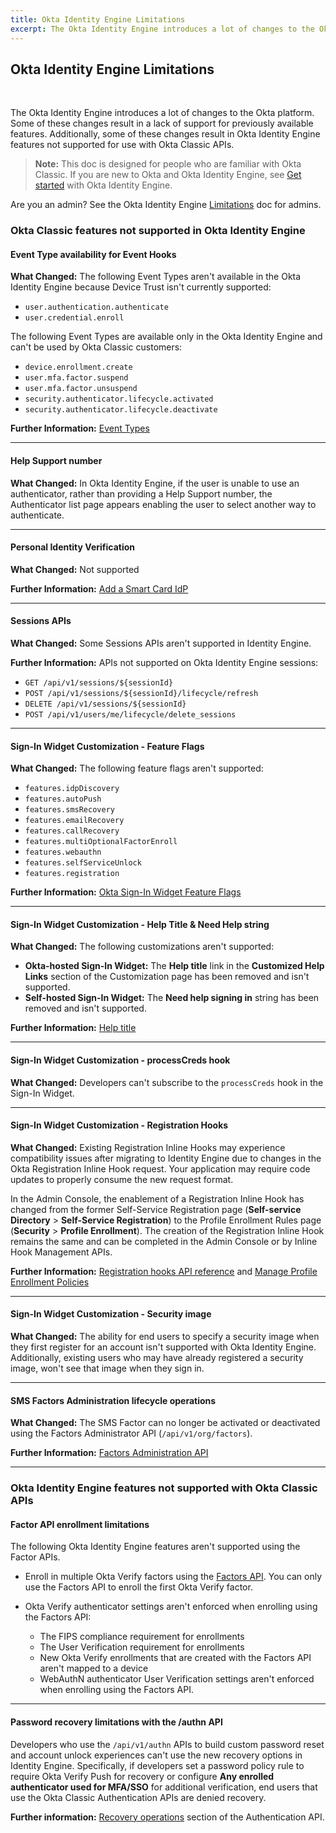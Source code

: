 ```yaml
---
title: Okta Identity Engine Limitations
excerpt: The Okta Identity Engine introduces a lot of changes to the Okta platform. Some of these changes result in a lack of support for previously available features.
---
```


## Okta Identity Engine Limitations

<ApiLifecycle access="ie" /><br>
<ApiLifecycle access="Limited GA" />

The Okta Identity Engine introduces a lot of changes to the Okta platform. Some of these changes result in a lack of support for previously available features. Additionally, some of these changes result in Okta Identity Engine features not supported for use with Okta Classic APIs.

> **Note:** This doc is designed for people who are familiar with Okta Classic. If you are new to Okta and Okta Identity Engine, see [Get started](https://help.okta.com/en/oie/okta_help_CSH.htm#ext-get-started-oie) with Okta Identity Engine.

Are you an admin? See the Okta Identity Engine [Limitations](https://help.okta.com/en/oie/okta_help_CSH.htm#ext-oie-limitations) doc for admins.

### Okta Classic features not supported in Okta Identity Engine

#### Event Type availability for Event Hooks

**What Changed:** The following Event Types aren't available in the Okta Identity Engine because Device Trust isn't currently supported:

* `user.authentication.authenticate`
* `user.credential.enroll`

The following Event Types are available only in the Okta Identity Engine and can't be used by Okta Classic customers:

* `device.enrollment.create`
* `user.mfa.factor.suspend`
* `user.mfa.factor.unsuspend`
* `security.authenticator.lifecycle.activated`
* `security.authenticator.lifecycle.deactivate`

**Further Information:** [Event Types](/docs/reference/api/event-types/)

***

#### Help Support number

**What Changed:** In Okta Identity Engine, if the user is unable to use an authenticator, rather than providing a Help Support number, the Authenticator list page appears enabling the user to select another way to authenticate.

***

#### Personal Identity Verification

**What Changed:** Not supported

**Further Information:** [Add a Smart Card IdP](https://help.okta.com/en/prod/Content/Topics/Security/idp-smart-card-workflow.htm)

***

#### Sessions APIs

**What Changed:** Some Sessions APIs aren't supported in Identity Engine.

**Further Information:** APIs not supported on Okta Identity Engine sessions:

* `GET /api/v1/sessions/${sessionId}`
* `POST /api/v1/sessions/${sessionId}/lifecycle/refresh`
* `DELETE /api/v1/sessions/${sessionId}`
* `POST /api/v1/users/me/lifecycle/delete_sessions`

***

#### Sign-In Widget Customization - Feature Flags

**What Changed:** The following feature flags aren't supported:

* `features.idpDiscovery`
* `features.autoPush`
* `features.smsRecovery`
* `features.emailRecovery`
* `features.callRecovery`
* `features.multiOptionalFactorEnroll`
* `features.webauthn`
* `features.selfServiceUnlock`
* `features.registration`

**Further Information:** [Okta Sign-In Widget Feature Flags](https://github.com/okta/okta-signin-widget#feature-flags)

***

#### Sign-In Widget Customization - Help Title & Need Help string

**What Changed:** The following customizations aren't supported:

* **Okta-hosted Sign-In Widget:** The **Help title** link in the **Customized Help Links** section of the Customization page has been removed and isn't supported.
* **Self-hosted Sign-In Widget:** The **Need help signing in** string has been removed and isn't supported.

**Further Information:** [Help title](https://github.com/okta/okta-signin-widget/#help-links)

***

#### Sign-In Widget Customization - processCreds hook

**What Changed:** Developers can't subscribe to the `processCreds` hook in the Sign-In Widget.

***

#### Sign-In Widget Customization - Registration Hooks

**What Changed:** Existing Registration Inline Hooks may experience compatibility issues after migrating to Identity Engine due to changes in the Okta Registration Inline Hook request. Your application may require code updates to properly consume the new request format.

In the Admin Console, the enablement of a Registration Inline Hook has changed from the former Self-Service Registration page (**Self-service Directory** > **Self-Service Registration**) to the Profile Enrollment Rules page (**Security** > **Profile Enrollment**). The creation of the Registration Inline Hook remains the same and can be completed in the Admin Console or by Inline Hook Management APIs.

**Further Information:** [Registration hooks API reference](/docs/reference/registration-hook/) and [Manage Profile Enrollment Policies](https://help.okta.com/oie/en-us/Content/Topics/identity-engine/policies/create-profile-enrollment-policy-sr.htm?Highlight=registration%20hook)

***

#### Sign-In Widget Customization - Security image

**What Changed:** The ability for end users to specify a security image when they first register for an account isn't supported with Okta Identity Engine. Additionally, existing users who may have already registered a security image, won't see that image when they sign in.

***

#### SMS Factors Administration lifecycle operations

**What Changed:** The SMS Factor can no longer be activated or deactivated using the Factors Administrator API (`/api/v1/org/factors`).

**Further Information:** [Factors Administration API](https://developer.okta.com/docs/reference/api/factor-admin)

***

### Okta Identity Engine features not supported with Okta Classic APIs

#### Factor API enrollment limitations

The following Okta Identity Engine features aren't supported using the Factor APIs.

* Enroll in multiple Okta Verify factors using the [Factors API](https://developer.okta.com/docs/reference/api/factors/#enroll-okta-verify-totp-factor). You can only use the Factors API to enroll the first Okta Verify factor.
* Okta Verify authenticator settings aren't enforced when enrolling using the Factors API:

  * The FIPS compliance requirement for enrollments
  * The User Verification requirement for enrollments
  * New Okta Verify enrollments that are created with the Factors API aren't mapped to a device
  * WebAuthN authenticator User Verification settings aren't enforced when enrolling using the Factors API.

***

#### Password recovery limitations with the /authn API

Developers who use the `/api/v1/authn` APIs to build custom password reset and account unlock experiences can't use the new recovery options in Identity Engine. Specifically, if developers set a password policy rule to require Okta Verify Push for recovery or configure **Any enrolled authenticator used for MFA/SSO** for additional verification, end users that use the Okta Classic Authentication APIs are denied recovery.

**Further information:** [Recovery operations](https://developer.okta.com/docs/reference/api/authn/#recovery-operations) section of the Authentication API.
